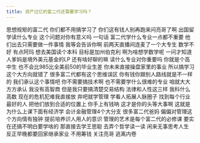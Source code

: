 ```yaml
---
title: 资产过亿的富二代还需要学习吗？
---
```

思想规矩的富二代
你们都不用搞学习了
你们这有钱人别再跑来问亮哥了啊
出国留学读什么专业
这个问题对你有意义吗
一句话
富二代学什么专业一点都不重要
他们出去只需要做一件事情
我等会告诉你啊
前两天直播间连麦了一个大专生
数学不好
有点阿玛
想去美国读个本科
目标是加州伯克利
啊为啥想学数学呢
一问才知道
人爹妈是境外美元基金的LP
还有啥好聊的嘛
读什么专业对你重要吗
你就是个高中生
也不会比985比全美前50的毕业生差
你未来直接操盘家里的事业
所以搞学习这个大方向就错了
很多富二代都有这个思维误区
你有钱你跟别人路线就是不一样的
我们承认这个事情吧
你不需要搞技术啊
也不需要学什么很难的专业
咱就大大方方承认
我没有高智商
但是我只要搞清楚交易结构
法律和人性这三样
我科什么高数
现在的危机犯难我直接放
弃吧就学管理
学看人拓展人脉圈子
找到每个行业最好的人
把他们放到合适的位置上
你手上有钱呐
这才是你的头等大事啊
这就是为什么上课下面有经济学
会计金融管理4个大分支
很多富二代爸妈
偏偏对管理这个方向情有独钟
提前培养识人用人的意识
管理的艺术是每个富二代的必修课
要实在还搞不明白要学啥的
那直接去学王思聪
去弄个哲学读一读
闲来无事思考人生
反正早晚都要回家继承家业
不用筹钱
关注亮哥
逃离内卷
